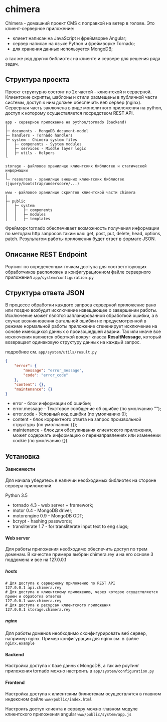 chimera
=======

Chimera - домашний проект CMS с поправкой на ветер в голове. Это клиент-серверное приложение:
- клиент написан на JavaScript и фреймворке Angular;
- сервер написан на языке Python и фреймворке Tornado;
- для хранения данных используется MongoDB;

а так же ряд других библиотек на клиенте и сервере для решения ряда задач.

Структура проекта
-----------------

Проект структурно состоит из 2х частей - клиентской и серверной.
Клиентские скрипты, шаблоны и стили размещены в публичной части системы, доступ к ним должен обеспечить веб сервер (nginx).
Серверная часть заключена в виде монолитного приложения на python, доступ к которому осуществляется посредством REST API.

```
app - серверное приложение на python/tornado (backend)
│
├─ documents - MongoDB document-model
├─ handlers - Tornado handlers
├─ system - Chimera system files
│   ├─ components - System modules
│   ├─ services - Middle layer logic
│   ├─ utils - Helpers
└

storage - файловое хранилище клиентских библиотек и статической информации
│
└─ resources - хранилище внешних клиентских библиотек (jquery/bootstrap/underscore/...)

www - файловое хранилище скриптов клиентской части chimera
│
├─ public
│   ├─ system
│   │   ├─ components
│   │   ├─ modules
│   │   ├─ templates

```

Фрейморк tornado обеспечивает возможность получения информации по методам http запросов таким как:
get, post, put, delete, head, options, patch. Результатом работы приложения будет ответ в формате JSON.

Описание REST Endpoint
----------------------

Роутинг по определенным точкам доступа для соответствующих обработчиков расположен в конфигурационном
файле серверного приложения ```app/system/configuration.py```

Структура ответа JSON
---------------------

В процессе обработки каждого запроса серверной приложение рано или поздно возбудит исключение извещающее о
завершении работы. Исключение может являтся запланированной обработкой ошибки, а в случае возникновения фатальной ошибки не предусмотренной
в режиме нормальной работы приложение сгененирует исключение на основе имеющихся данных о произошедшей аварии.
Так или иначе все исключения являются оберткой вокруг класса __ResultMessage__, который возвращает одинаковую структуру данных
на каждый запрос.

подробнее см. ```app/system/utils/result.py```

```json
{
    "error": {
        "message": "error_message",
        "code": "error_code"
    },
    "content": {},
    "maintenance": {}
}
```

* error - блок информации об ошибке;
* error.message - Текстовое сообщение об ошибке (по умолчанию "");
* error.code - Условный код ошибки (по умолчанию 0);
* content - блок корректного ответа на запрос произвольной структуры (по умолчанию {});
* maintenance - блок для обслуживания клиентского приложения, может содержать информацию о перенаправлениях
 или изменении cookie (по умолчанию {}).

Установка
---------


#### Зависимости

Для начала убедитесь в наличии необходимых библиотек на стороне сервера приложений.

Python 3.5

* tornado 4.3 - web server + framework;
* motor 0.4 - MongoDB driver;
* motorengine 0.9 - MongoDB ODT;
* bcrypt - hashing passwords;
* transliterate 1.7 - for transliterate input text to eng slugs;


#### Web server

Для работы приложения необходимо обеспечить доступ по трем доменам.
В качестве примера выбран chimera.rey и на его основе 3 поддомена и все на 127.0.0.1


##### hosts

    # Для доступа к серверному приложению по REST API
    127.0.0.1 api.chimera.rey
    # Для доступа к клиентскому приложению, через которое осуществляется прием и обработка ответов
    127.0.0.1 www.chimera.rey
    # Для доступа к ресурсам клиентского приложения
    127.0.0.1 storage.chimera.rey


##### nginx

Для работы доменов необходимо сконфигурировать веб сервер, например nginx.
Пример конфигурации для nginx см. в файле ```nginx.example```


#### Backend

Настройка доступа к базе данных MongoDB, а так же роутинг приложения tornado можно настроить в ```app/system/configuration.py```


#### Frontend

Настройка доступа к клиентским билиотекам осуществлятся в главном индексном файле ```www/public/index.html```

Настроить доступ клиента к серверу можно главном модуле клиентского приложения angular ```www/public/system/app.js```